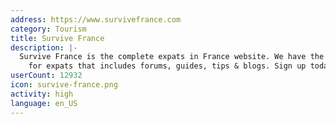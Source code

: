 ```yaml
---
address: https://www.survivefrance.com
category: Tourism
title: Survive France
description: |-
  Survive France is the complete expats in France website. We have the ultimate website
    for expats that includes forums, guides, tips & blogs. Sign up today!
userCount: 12932
icon: survive-france.png
activity: high
language: en_US
---
```

